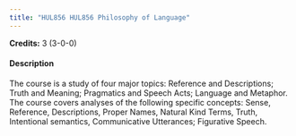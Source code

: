```yaml
---
title: "HUL856 HUL856 Philosophy of Language"
---
```

**Credits:** 3 (3-0-0)

#### Description
The course is a study of four major topics: Reference and Descriptions; Truth and Meaning; Pragmatics and Speech Acts; Language and Metaphor. The course covers analyses of the following specific concepts: Sense, Reference, Descriptions, Proper Names, Natural Kind Terms, Truth, Intentional semantics, Communicative Utterances; Figurative Speech.